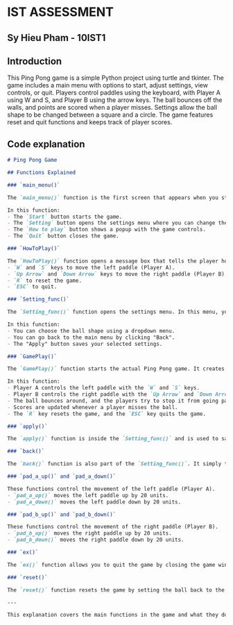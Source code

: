 <h1>IST ASSESSMENT</h1>
<section>
    <h2>Sy Hieu Pham - 10IST1</h2>
</section>

<h2>Introduction</h2>
<p>
This Ping Pong game is a simple Python project using turtle and tkinter. The game includes a main menu with options to start, adjust settings, view controls, or quit. Players control paddles using the keyboard, with Player A using W and S, and Player B using the arrow keys. The ball bounces off the walls, and points are scored when a player misses. Settings allow the ball shape to be changed between a square and a circle. The game features reset and quit functions and keeps track of player scores.</p>


<h2>Code explanation</h2>

```markdown
# Ping Pong Game

## Functions Explained

### `main_menu()`

The `main_menu()` function is the first screen that appears when you start the game. It creates a window with the title "PING PONG" and several buttons. These buttons allow you to start the game, go to the settings, see how to play, or quit the game. 

In this function:
- The `Start` button starts the game.
- The `Setting` button opens the settings menu where you can change the ball shape.
- The `How to play` button shows a popup with the game controls.
- The `Quit` button closes the game.

### `HowToPlay()`

The `HowToPlay()` function opens a message box that tells the player how to control the paddles:
- `W` and `S` keys to move the left paddle (Player A).
- `Up Arrow` and `Down Arrow` keys to move the right paddle (Player B).
- `R` to reset the game.
- `ESC` to quit.

### `Setting_func()`

The `Setting_func()` function opens the settings menu. In this menu, you can change the shape of the ball to either a square or a circle. When you click the "Apply" button, the selected shape is saved in the `Setting.json` file, so it is remembered the next time you play. 

In this function:
- You can choose the ball shape using a dropdown menu.
- You can go back to the main menu by clicking "Back".
- The "Apply" button saves your selected settings.

### `GamePlay()`

The `GamePlay()` function starts the actual Ping Pong game. It creates the window where the game is played. The paddles and ball are drawn on the screen, and the game begins. 

In this function:
- Player A controls the left paddle with the `W` and `S` keys.
- Player B controls the right paddle with the `Up Arrow` and `Down Arrow` keys.
- The ball bounces around, and the players try to stop it from going past their paddles.
- Scores are updated whenever a player misses the ball.
- The `R` key resets the game, and the `ESC` key quits the game.

### `apply()`

The `apply()` function is inside the `Setting_func()` and is used to save your chosen ball shape to the `Setting.json` file. After you select either "circle" or "square" from the dropdown menu and click "Apply," this function updates the settings.

### `back()`

The `back()` function is also part of the `Setting_func()`. It simply takes you back to the main menu by hiding the settings screen and showing the main menu again.

### `pad_a_up()` and `pad_a_down()`

These functions control the movement of the left paddle (Player A). 
- `pad_a_up()` moves the left paddle up by 20 units.
- `pad_a_down()` moves the left paddle down by 20 units.

### `pad_b_up()` and `pad_b_down()`

These functions control the movement of the right paddle (Player B).
- `pad_b_up()` moves the right paddle up by 20 units.
- `pad_b_down()` moves the right paddle down by 20 units.

### `ex()`

The `ex()` function allows you to quit the game by closing the game window.

### `reset()`

The `reset()` function resets the game by setting the ball back to the middle of the screen and resetting both players' scores to 0.

---

This explanation covers the main functions in the game and what they do. Each function has a specific purpose, like starting the game, moving paddles, or updating settings.
```
